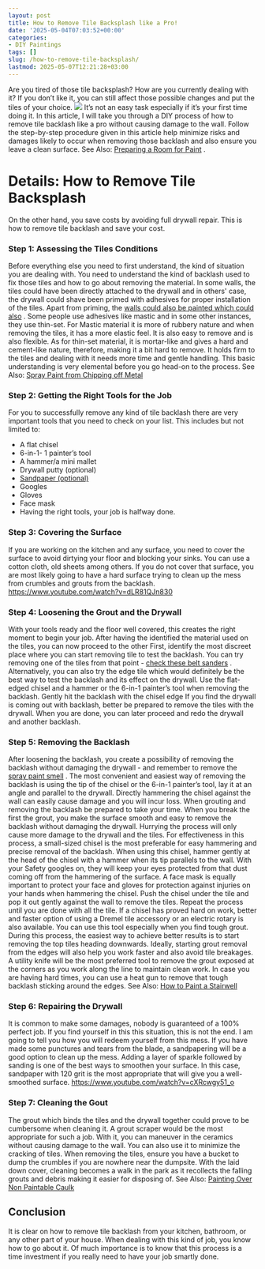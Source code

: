 ```yaml
---
layout: post
title: How to Remove Tile Backsplash like a Pro!
date: '2025-05-04T07:03:52+00:00'
categories:
- DIY Paintings
tags: []
slug: /how-to-remove-tile-backsplash/
lastmod: 2025-05-07T12:21:28+03:00
---
```


Are you tired of those tile backsplash? How are you currently dealing with it? If you don’t like it, you can still affect those possible changes and put the tiles of your choice.
![](/assets/img/img/)
It’s not an easy task especially if it’s your first time doing it. In this article, I will take you through a DIY process of how to remove tile backlash like a pro without causing damage to the wall.
Follow the step-by-step procedure given in this article help minimize risks and damages likely to occur when removing those backlash and also ensure you leave a clean surface. See Also:
[Preparing a Room for Paint](https://pestpolicy.com/how-to-prep-a-room-for-paint/)
.
# Details: How to Remove Tile Backsplash
On the other hand, you save costs by avoiding full drywall repair. This is how to remove tile backlash and save your cost.
### Step 1: Assessing the Tiles Conditions
Before everything else you need to first understand, the kind of situation you are dealing with. You need to understand the kind of backlash used to fix those tiles and how to go about removing the material.
In some walls, the tiles could have been directly attached to the drywall and in others' case, the drywall could shave been primed with adhesives for proper installation of the tiles. Apart from priming, the
[walls could also be painted which could also](https://pestpolicy.com/what-is-enamel-paint-used-for/)
.
Some people use adhesives like mastic and in some other instances, they use thin-set. For Mastic material it is more of rubbery nature and when removing the tiles, it has a more elastic feel. It is also easy to remove and is also flexible.
As for thin-set material, it is mortar-like and gives a hard and cement-like nature, therefore, making it a bit hard to remove. It holds firm to the tiles and dealing with it needs more time and gentle handling.
This basic understanding is very elemental before you go head-on to the process. See Also:
[Spray Paint from Chipping off Metal](https://pestpolicy.com/how-to-keep-spray-paint-from-chipping-off-metal/)
### Step 2: Getting the Right Tools for the Job
For you to successfully remove any kind of tile backlash there are very important tools that you need to check on your list. This includes but not limited to:
- A flat chisel
- 6-in-1- 1 painter’s tool
- A hammer/a mini mallet
- Drywall putty (optional)
- [Sandpaper (optional)](https://pestpolicy.com/what-grit-sandpaper-for-primer-before-paint/)
- Googles
- Gloves
- Face mask
- Having the right tools, your job is halfway done.
### Step 3: Covering the Surface
If you are working on the kitchen and any surface, you need to cover the surface to avoid dirtying your floor and blocking your sinks. You can use a cotton cloth, old sheets among others.
If you do not cover that surface, you are most likely going to have a hard surface trying to clean up the mess from crumbles and grouts from the backlash.
https://www.youtube.com/watch?v=dLR81QJn830
### Step 4: Loosening the Grout and the Drywall
With your tools ready and the floor well covered, this creates the right moment to begin your job. After having the identified the material used on the tiles, you can now proceed to the other
First, identify the most discreet place where you can start removing tile to test the backlash. You can try removing one of the tiles from that point -
[check these belt sanders](https://pestpolicy.com/best-belt-sander-for-deck/)
.
Alternatively, you can also try the edge tile which would definitely be the best way to test the backlash and its effect on the drywall. Use the flat-edged chisel and a hammer or the 6-in-1 painter’s tool when removing the backlash. Gently hit the backlash with the chisel edge
If you find the drywall is coming out with backlash, better be prepared to remove the tiles with the drywall. When you are done, you can later proceed and redo the drywall and another backlash.
### Step 5: Removing the Backlash
After loosening the backlash, you create a possibility of removing the backlash without damaging the drywall - and remember to remove the
[spray paint smell](https://pestpolicy.com/how-to-get-rid-of-spray-paint-smell/)
.
The most convenient and easiest way of removing the backlash is using the tip of the chisel or the 6-in-1 painter’s tool, lay it at an angle and parallel to the drywall. Directly hammering the chisel against the wall can easily cause damage and you will incur loss.
When grouting and removing the backlash be prepared to take your time. When you break the first the grout, you make the surface smooth and easy to remove the backlash without damaging the drywall.
Hurrying the process will only cause more damage to the drywall and the tiles. For effectiveness in this process, a small-sized chisel is the most preferable for easy hammering and precise removal of the backlash.
When using this chisel, hammer gently at the head of the chisel with a hammer when its tip parallels to the wall.
With your Safety googles on, they will keep your eyes protected from that dust coming off from the hammering of the surface.
A face mask is equally important to protect your face and gloves for protection against injuries on your hands when hammering the chisel.
Push the chisel under the tile and pop it out gently against the wall to remove the tiles. Repeat the process until you are done with all the tile.
If a chisel has proved hard on work, better and faster option of using a Dremel tile accessory or an electric rotary is also available. You can use this tool especially when you find tough grout.
During this process, the easiest way to achieve better results is to start removing the top tiles heading downwards. Ideally, starting grout removal from the edges will also help you work faster and also avoid tile breakages.
A utility knife will be the most preferred tool to remove the grout exposed at the corners as you work along the line to maintain clean work.
In case you are having hard times, you can use a heat gun to remove that tough backlash sticking around the edges.
See Also:
[How to Paint a Stairwell](https://pestpolicy.com/how-to-paint-a-stairwell/)
### Step 6: Repairing the Drywall
It is common to make some damages, nobody is guaranteed of a 100% perfect job. If you find yourself in this this situation, this is not the end.
I am going to tell you how you will redeem yourself from this mess. If you have made some punctures and tears from the blade, a sandpapering will be a good option to clean up the mess.
Adding a layer of sparkle followed by sanding is one of the best ways to smoothen your surface. In this case, sandpaper with 120 grit is the most appropriate that will give you a well-smoothed surface.
https://www.youtube.com/watch?v=cXRcwgy51_o
### Step 7: Cleaning the Gout
The grout which binds the tiles and the drywall together could prove to be cumbersome when cleaning it.
A grout scraper would be the most appropriate for such a job. With it, you can maneuver in the ceramics without causing damage to the wall. You can also use it to minimize the cracking of tiles.
When removing the tiles, ensure you have a bucket to dump the crumbles if you are nowhere near the dumpsite.
With the laid down cover, cleaning becomes a walk in the park as it recollects the falling grouts and debris making it easier for disposing of.
See Also:
[Painting Over Non Paintable Caulk](https://pestpolicy.com/how-to-paint-over-non-paintable-caulk/)
## Conclusion
It is clear on how to remove tile backlash from your kitchen, bathroom, or any other part of your house. When dealing with this kind of job, you know how to go about it.
Of much importance is to know that this process is a time investment if you really need to have your job smartly done.
